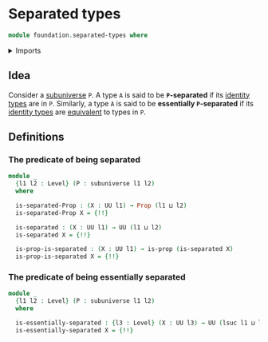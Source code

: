# Separated types

```agda
module foundation.separated-types where
```

<details><summary>Imports</summary>

```agda
open import foundation.identity-types
open import foundation.propositions
open import foundation.subuniverses
open import foundation.universe-levels
```

</details>

## Idea

Consider a [subuniverse](foundation.subuniverses.md) `P`. A type `A` is said to
be **`P`-separated** if its [identity types](foundation-core.identity-types.md)
are in `P`. Similarly, a type `A` is said to be **essentially `P`-separated** if
its [identity types](foundation-core.identity-types.md) are
[equivalent](foundation-core.equivalences.md) to types in `P`.

## Definitions

### The predicate of being separated

```agda
module _
  {l1 l2 : Level} (P : subuniverse l1 l2)
  where

  is-separated-Prop : (X : UU l1) → Prop (l1 ⊔ l2)
  is-separated-Prop X = {!!}

  is-separated : (X : UU l1) → UU (l1 ⊔ l2)
  is-separated X = {!!}

  is-prop-is-separated : (X : UU l1) → is-prop (is-separated X)
  is-prop-is-separated X = {!!}
```

### The predicate of being essentially separated

```agda
module _
  {l1 l2 : Level} (P : subuniverse l1 l2)
  where

  is-essentially-separated : {l3 : Level} (X : UU l3) → UU (lsuc l1 ⊔ l2 ⊔ l3)
  is-essentially-separated X = {!!}
```
